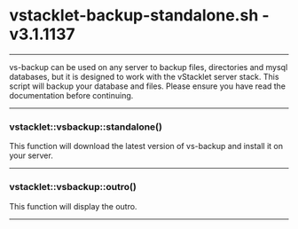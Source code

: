 # vstacklet-backup-standalone.sh - v3.1.1137


---

vs-backup can be used on any server to backup files, directories and mysql
databases, but it is designed to work with the vStacklet server stack.
This script will backup your database and files.
Please ensure you have read the documentation before continuing.

---



### vstacklet::vsbackup::standalone()

This function will download the latest version of vs-backup
and install it on your server.

---

### vstacklet::vsbackup::outro()

This function will display the outro.

---


